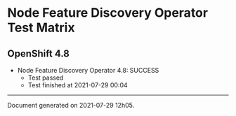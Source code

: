 
Node Feature Discovery Operator Test Matrix
===========================================

OpenShift 4.8
-------------


* Node Feature Discovery Operator 4.8: SUCCESS
  - Test passed
  - Test finished at 2021-07-29 00:04


---
Document generated on 2021-07-29 12h05.
